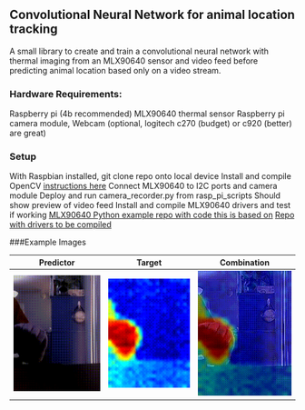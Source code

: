 ## Convolutional Neural Network for animal location tracking

A small library to create and train a convolutional neural network with  thermal imaging from an MLX90640 sensor and video feed before predicting animal location based only on a video stream.


### Hardware Requirements:

Raspberry pi (4b recommended)
MLX90640 thermal sensor
Raspberry pi camera module,
Webcam (optional, logitech c270 (budget) or c920 (better) are great)


### Setup

With Raspbian installed, git clone repo onto local device
Install and compile OpenCV [instructions here](https://www.pyimagesearch.com/2018/09/26/install-opencv-4-on-your-raspberry-pi/)
 Connect MLX90640 to I2C ports and camera module
Deploy and run camera_recorder.py from rasp_pi_scripts
Should show preview of video feed
Install and compile MLX90640 drivers and test if working
[MLX90640 Python example repo with code this is based on](https://github.com/leswright1977/mlx90640_python)
[Repo with drivers to be compiled](https://github.com/pimoroni/mlx90640-library)


###Example Images

| Predictor | Target | Combination |
| ---- | --- | --- |
| ![rawgif](example_figures/rawvid.gif) | ![heatmap](example_figures/heatmap.gif) | ![combo](example_figures/combo.gif) |